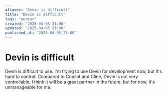 ```yaml
---
aliases: "Devin is difficult"
title: "Devin is difficult"
tags: "murmur"
created: "2025-04-05 21:00"
updated: "2025-04-05 21:00"
published_at: "2025-04-05 21:00"
---
```


# Devin is difficult

Devin is difficult to use. I'm trying to use Devin for development now, but it's hard to control. Compared to Copilot and Cline, Devin is not very controllable. I think it will be a great partner in the future, but for now, it's unmanageable for me.